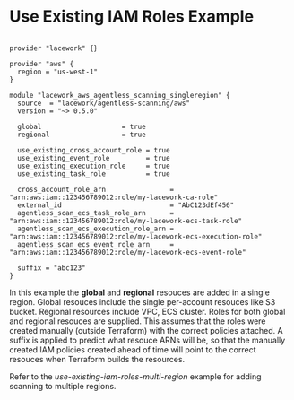 # Use Existing IAM Roles Example

```hcl

provider "lacework" {}

provider "aws" {
  region = "us-west-1"
}

module "lacework_aws_agentless_scanning_singleregion" {
  source  = "lacework/agentless-scanning/aws"
  version = "~> 0.5.0"

  global                    = true
  regional                  = true

  use_existing_cross_account_role = true
  use_existing_event_role         = true
  use_existing_execution_role     = true
  use_existing_task_role          = true

  cross_account_role_arn                = "arn:aws:iam::123456789012:role/my-lacework-ca-role"
  external_id                           = "AbC123dEf456"
  agentless_scan_ecs_task_role_arn      = "arn:aws:iam::123456789012:role/my-lacework-ecs-task-role"
  agentless_scan_ecs_execution_role_arn = "arn:aws:iam::123456789012:role/my-lacework-ecs-execution-role"
  agentless_scan_ecs_event_role_arn     = "arn:aws:iam::123456789012:role/my-lacework-ecs-event-role"

  suffix = "abc123"
}
```
In this example the **global** and **regional** resouces are added in a single region.
Global resouces include the single per-account resouces like S3 bucket.
Regional resources include VPC, ECS cluster.
Roles for both global and regional resouces are supplied. This assumes that the roles were created manually (outside Terraform) with the correct policies attached.
A suffix is applied to predict what resouce ARNs will be, so that the manually created IAM policies created ahead of time will point to the correct resouces when Terraform builds the resources.

Refer to the *use-existing-iam-roles-multi-region* example for adding scanning to multiple regions.
